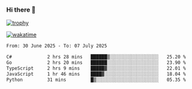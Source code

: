 ### Hi there 👋

[![trophy](https://github-profile-trophy.vercel.app/?username=cxnky&theme=dracula)](https://github.com/ryo-ma/github-profile-trophy)

[![wakatime](https://wakatime.com/badge/user/1c39c599-5497-41b9-a5be-2c4676e7fd23.svg)](https://wakatime.com/@1c39c599-5497-41b9-a5be-2c4676e7fd23)
<!--START_SECTION:waka-->

```txt
From: 30 June 2025 - To: 07 July 2025

C#             2 hrs 28 mins   ██████▒░░░░░░░░░░░░░░░░░░   25.20 %
Go             2 hrs 20 mins   ██████░░░░░░░░░░░░░░░░░░░   23.90 %
TypeScript     2 hrs 9 mins    █████▓░░░░░░░░░░░░░░░░░░░   22.01 %
JavaScript     1 hr 46 mins    ████▓░░░░░░░░░░░░░░░░░░░░   18.04 %
Python         31 mins         █▒░░░░░░░░░░░░░░░░░░░░░░░   05.35 %
```

<!--END_SECTION:waka-->

